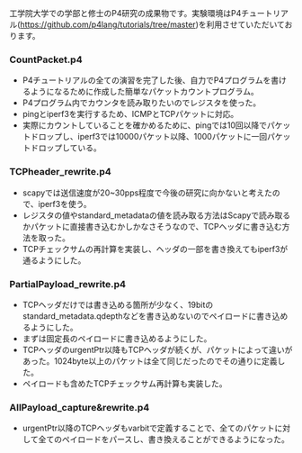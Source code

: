 工学院大学での学部と修士のP4研究の成果物です。実験環境はP4チュートリアル(https://github.com/p4lang/tutorials/tree/master)を利用させていただいております。

### CountPacket.p4
- P4チュートリアルの全ての演習を完了した後、自力でP4プログラムを書けるようになるために作成した簡単なパケットカウントプログラム。
- P4プログラム内でカウンタを読み取りたいのでレジスタを使った。
- pingとiperf3を実行するため、ICMPとTCPパケットに対応。
- 実際にカウントしていることを確かめるために、pingでは10回以降でパケットドロップし、iperf3では10000パケット以降、1000パケットに一回パケットドロップしている。

### TCPheader_rewrite.p4
- scapyでは送信速度が20~30pps程度で今後の研究に向かないと考えたので、iperf3を使う。
- レジスタの値やstandard_metadataの値を読み取る方法はScapyで読み取るかパケットに直接書き込むかしかなさそうなので、TCPヘッダに書き込む方法を取った。
- TCPチェックサムの再計算を実装し、ヘッダの一部を書き換えてもiperf3が通るようにした。

### PartialPayload_rewrite.p4
- TCPヘッダだけでは書き込める箇所が少なく、19bitのstandard_metadata.qdepthなどを書き込めないのでペイロードに書き込めるようにした。
- まずは固定長のペイロードに書き込めるようにした。
- TCPヘッダのurgentPtr以降もTCPヘッダが続くが、パケットによって違いがあった。1024byte以上のパケットは全て同じだったのでその通りに定義した。
- ペイロードも含めたTCPチェックサム再計算も実装した。

### AllPayload_capture&rewrite.p4
- urgentPtr以降のTCPヘッダもvarbitで定義することで、全てのパケットに対して全てのペイロードをパースし、書き換えることができるようになった。
